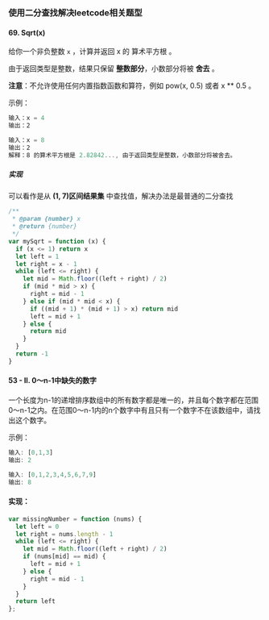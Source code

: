 ### 使用二分查找解决leetcode相关题型

#### 69. Sqrt(x)

给你一个非负整数 `x` ，计算并返回 x 的 算术平方根 。

由于返回类型是整数，结果只保留 **整数部分**，小数部分将被 **舍去** 。

**注意**：不允许使用任何内置指数函数和算符，例如 pow(x, 0.5) 或者 x ** 0.5 。

示例：

```js
输入：x = 4
输出：2
```

```js
输入：x = 8
输出：2
解释：8 的算术平方根是 2.82842..., 由于返回类型是整数，小数部分将被舍去。
```

##### 实现

可以看作是从 **(1, 7)区间结果集** 中查找值，解决办法是最普通的二分查找

```js
/**
 * @param {number} x
 * @return {number}
 */
var mySqrt = function (x) {
  if (x <= 1) return x
  let left = 1
  let right = x - 1
  while (left <= right) {
    let mid = Math.floor((left + right) / 2)
    if (mid * mid > x) {
      right = mid - 1
    } else if (mid * mid < x) {
      if ((mid + 1) * (mid + 1) > x) return mid
      left = mid + 1
    } else {
      return mid
    }
  }
  return -1
}
```

#### 53 - II. 0～n-1中缺失的数字

一个长度为n-1的递增排序数组中的所有数字都是唯一的，并且每个数字都在范围0～n-1之内。在范围0～n-1内的n个数字中有且只有一个数字不在该数组中，请找出这个数字。

示例：
```js
输入: [0,1,3]
输出: 2
```

```js
输入: [0,1,2,3,4,5,6,7,9]
输出: 8
```

#### 实现：

```js
var missingNumber = function (nums) {
  let left = 0
  let right = nums.length - 1
  while (left <= right) {
    let mid = Math.floor((left + right) / 2)
    if (nums[mid] == mid) {
      left = mid + 1
    } else {
      right = mid - 1
    }
  }
  return left
};
```
